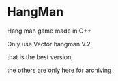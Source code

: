 # HangMan
Hang man game made in C++
<p>
Only use Vector hangman V.2
</p>
<p>
that is the best version,
</p>
the others are only here for archiving
